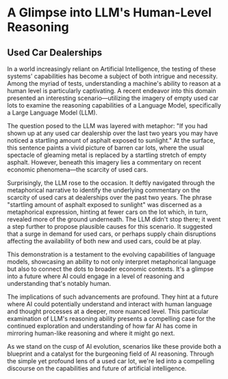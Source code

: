 # A Glimpse into LLM's Human-Level Reasoning

## Used Car Dealerships


In a world increasingly reliant on Artificial Intelligence, the testing of these systems' capabilities has become a subject of both intrigue and necessity. Among the myriad of tests, understanding a machine's ability to reason at a human level is particularly captivating. A recent endeavor into this domain presented an interesting scenario—utilizing the imagery of empty used car lots to examine the reasoning capabilities of a Language Model, specifically a Large Language Model (LLM).

The question posed to the LLM was layered with metaphor: "If you had shown up at any used car dealership over the last two years you may have noticed a startling amount of asphalt exposed to sunlight." At the surface, this sentence paints a vivid picture of barren car lots, where the usual spectacle of gleaming metal is replaced by a startling stretch of empty asphalt. However, beneath this imagery lies a commentary on recent economic phenomena—the scarcity of used cars.

Surprisingly, the LLM rose to the occasion. It deftly navigated through the metaphorical narrative to identify the underlying commentary on the scarcity of used cars at dealerships over the past two years. The phrase "startling amount of asphalt exposed to sunlight" was discerned as a metaphorical expression, hinting at fewer cars on the lot which, in turn, revealed more of the ground underneath. The LLM didn't stop there; it went a step further to propose plausible causes for this scenario. It suggested that a surge in demand for used cars, or perhaps supply chain disruptions affecting the availability of both new and used cars, could be at play.

This demonstration is a testament to the evolving capabilities of language models, showcasing an ability to not only interpret metaphorical language but also to connect the dots to broader economic contexts. It's a glimpse into a future where AI could engage in a level of reasoning and understanding that's notably human.

The implications of such advancements are profound. They hint at a future where AI could potentially understand and interact with human language and thought processes at a deeper, more nuanced level. This particular examination of LLM's reasoning ability presents a compelling case for the continued exploration and understanding of how far AI has come in mirroring human-like reasoning and where it might go next.

As we stand on the cusp of AI evolution, scenarios like these provide both a blueprint and a catalyst for the burgeoning field of AI reasoning. Through the simple yet profound lens of a used car lot, we're led into a compelling discourse on the capabilities and future of artificial intelligence.
